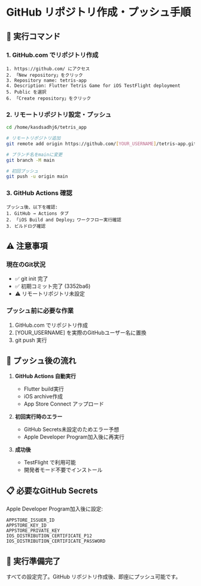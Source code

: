 # GitHub リポジトリ作成・プッシュ手順

## 🔧 実行コマンド

### 1. GitHub.com でリポジトリ作成
```
1. https://github.com/ にアクセス
2. 「New repository」をクリック
3. Repository name: tetris-app
4. Description: Flutter Tetris Game for iOS TestFlight deployment
5. Public を選択
6. 「Create repository」をクリック
```

### 2. リモートリポジトリ設定・プッシュ
```bash
cd /home/kasdsadhj6/tetris_app

# リモートリポジトリ追加
git remote add origin https://github.com/[YOUR_USERNAME]/tetris-app.git

# ブランチ名をmainに変更
git branch -M main

# 初回プッシュ
git push -u origin main
```

### 3. GitHub Actions 確認
```
プッシュ後、以下を確認:
1. GitHub → Actions タブ
2. 「iOS Build and Deploy」ワークフロー実行確認
3. ビルドログ確認
```

## ⚠️ 注意事項

### 現在のGit状況
- ✅ git init 完了
- ✅ 初期コミット完了 (3352ba6)
- ⚠️ リモートリポジトリ未設定

### プッシュ前に必要な作業
1. GitHub.com でリポジトリ作成
2. [YOUR_USERNAME] を実際のGitHubユーザー名に置換
3. git push 実行

## 🎯 プッシュ後の流れ

1. **GitHub Actions 自動実行**
   - Flutter build実行
   - iOS archive作成  
   - App Store Connect アップロード

2. **初回実行時のエラー**
   - GitHub Secrets未設定のためエラー予想
   - Apple Developer Program加入後に再実行

3. **成功後**
   - TestFlight で利用可能
   - 開発者モード不要でインストール

## 📋 必要なGitHub Secrets

Apple Developer Program加入後に設定:
```
APPSTORE_ISSUER_ID
APPSTORE_KEY_ID  
APPSTORE_PRIVATE_KEY
IOS_DISTRIBUTION_CERTIFICATE_P12
IOS_DISTRIBUTION_CERTIFICATE_PASSWORD
```

## 🚀 実行準備完了

すべての設定完了。GitHub リポジトリ作成後、即座にプッシュ可能です。